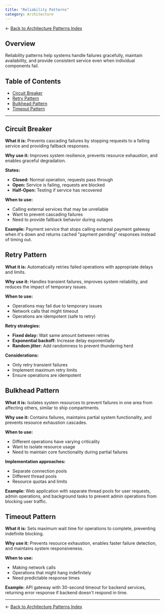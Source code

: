 ```yaml
---
title: "Reliability Patterns"
category: Architecture
---
```


← [Back to Architecture Patterns Index](./README.md)

## Overview

Reliability patterns help systems handle failures gracefully, maintain availability, and provide consistent service even when individual components fail.

## Table of Contents

- [Circuit Breaker](#circuit-breaker)
- [Retry Pattern](#retry-pattern)
- [Bulkhead Pattern](#bulkhead-pattern)
- [Timeout Pattern](#timeout-pattern)

---

## Circuit Breaker

**What it is:** Prevents cascading failures by stopping requests to a failing service and providing fallback responses.

**Why use it:** Improves system resilience, prevents resource exhaustion, and enables graceful degradation.

**States:**
- **Closed:** Normal operation, requests pass through
- **Open:** Service is failing, requests are blocked
- **Half-Open:** Testing if service has recovered

**When to use:**
- Calling external services that may be unreliable
- Want to prevent cascading failures
- Need to provide fallback behavior during outages

**Example:** Payment service that stops calling external payment gateway when it's down and returns cached "payment pending" responses instead of timing out.

## Retry Pattern

**What it is:** Automatically retries failed operations with appropriate delays and limits.

**Why use it:** Handles transient failures, improves system reliability, and reduces the impact of temporary issues.

**When to use:**
- Operations may fail due to temporary issues
- Network calls that might timeout
- Operations are idempotent (safe to retry)

**Retry strategies:**
- **Fixed delay:** Wait same amount between retries
- **Exponential backoff:** Increase delay exponentially
- **Random jitter:** Add randomness to prevent thundering herd

**Considerations:**
- Only retry transient failures
- Implement maximum retry limits
- Ensure operations are idempotent

## Bulkhead Pattern

**What it is:** Isolates system resources to prevent failures in one area from affecting others, similar to ship compartments.

**Why use it:** Contains failures, maintains partial system functionality, and prevents resource exhaustion cascades.

**When to use:**
- Different operations have varying criticality
- Want to isolate resource usage
- Need to maintain core functionality during partial failures

**Implementation approaches:**
- Separate connection pools
- Different thread pools
- Resource quotas and limits

**Example:** Web application with separate thread pools for user requests, admin operations, and background tasks to prevent admin operations from blocking user traffic.

## Timeout Pattern

**What it is:** Sets maximum wait time for operations to complete, preventing indefinite blocking.

**Why use it:** Prevents resource exhaustion, enables faster failure detection, and maintains system responsiveness.

**When to use:**
- Making network calls
- Operations that might hang indefinitely
- Need predictable response times

**Example:** API gateway with 30-second timeout for backend services, returning error response if backend doesn't respond in time.

---

← [Back to Architecture Patterns Index](./README.md)